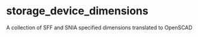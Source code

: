 # storage_device_dimensions
A collection of SFF and SNIA specified dimensions translated to OpenSCAD
